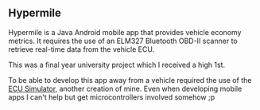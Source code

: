 ## Hypermile

Hypermile is a Java Android mobile app that provides vehicle economy metrics. It requires the use of an ELM327 Bluetooth OBD-II scanner to retrieve real-time data from the vehicle ECU.

This was a final year university project which I received a high 1st.

To be able to develop this app away from a vehicle required the use of the <a href="https://github.com/Ms1Dev/ECU_Sim">ECU Simulator</a>, another creation of mine. Even when developing mobile apps I can't help but get microcontrollers involved somehow ;p
